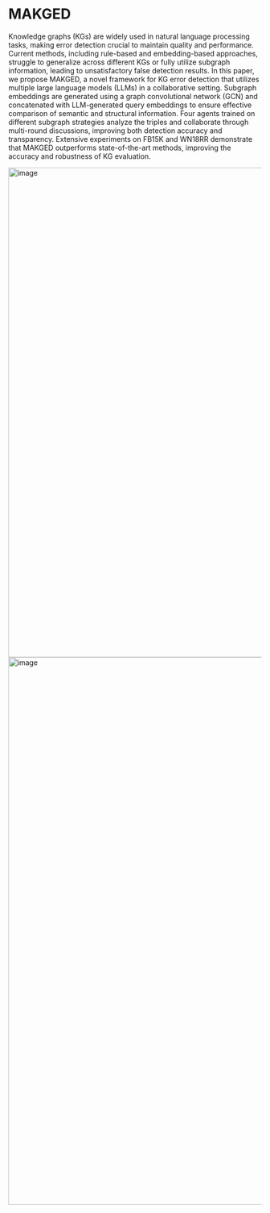 # MAKGED

Knowledge graphs (KGs) are widely used in natural language processing tasks, making error detection crucial to maintain quality and performance. Current methods, including rule-based and embedding-based approaches, struggle to generalize across different KGs or fully utilize subgraph information, leading to unsatisfactory false detection results.
In this paper, we propose MAKGED, a novel framework for KG error detection that utilizes multiple large language models (LLMs) in a collaborative setting. Subgraph embeddings are generated using a graph convolutional network (GCN) and concatenated with LLM-generated query embeddings to ensure effective comparison of semantic and structural information. Four agents trained on different subgraph strategies analyze the triples and collaborate through multi-round discussions, improving both detection accuracy and transparency.
Extensive experiments on FB15K and WN18RR demonstrate that MAKGED outperforms state-of-the-art methods, improving the accuracy and robustness of KG evaluation. 

<img width="972" alt="image" src="https://github.com/user-attachments/assets/ba8afcb0-a0f0-4622-8478-c0bd80884dc5">


<img width="1087" alt="image" src="https://github.com/user-attachments/assets/2c290faa-aba0-48df-87e8-0b7984f6aa2b">
